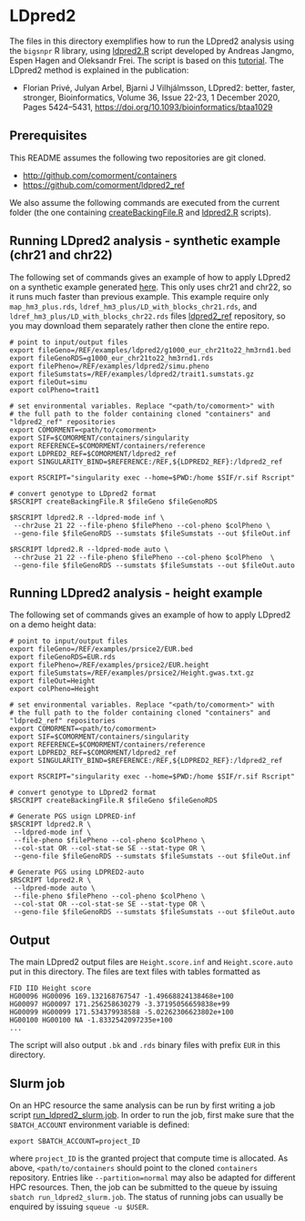 # LDpred2

The files in this directory exemplifies how to run the LDpred2 analysis using the ``bigsnpr`` R library, using [ldpred2.R](ldpred2.R) script developed by Andreas Jangmo, Espen Hagen and Oleksandr Frei. The script is based on this [tutorial](https://privefl.github.io/bigsnpr/articles/LDpred2.html).
The LDpred2 method is explained in the publication:

- Florian Privé, Julyan Arbel, Bjarni J Vilhjálmsson, LDpred2: better, faster, stronger, Bioinformatics, Volume 36, Issue 22-23, 1 December 2020, Pages 5424–5431, https://doi.org/10.1093/bioinformatics/btaa1029

## Prerequisites

This README assumes the following two repositories are git cloned.

* http://github.com/comorment/containers
* https://github.com/comorment/ldpred2_ref

We also assume the following commands are executed from the current folder
(the one containing [createBackingFile.R](createBackingFile.R) and [ldpred2.R](ldpred2.R) scripts).

<!--

LDpred2 uses genetic maps from [1000 genomes](https://github.com/joepickrell/1000-genomes-genetic-maps) to convert each SNPs physical position to genomic position.
LDpred2 will try to download these which will cause an error without an internet connection. To prevent this behavior, these should be downloaded manually and
the folder where they are stored should be passed to the LDpred2-script using the flag ``--dir-genetic-maps your-genetic/maps-directory``.
 -->

## Running LDpred2 analysis - synthetic example (chr21 and chr22)

The following set of commands gives an example of how to apply LDpred2 on a synthetic example generated [here](ldpred2_simulations.ipynb). This only uses chr21 and chr22, so it runs much faster than previous example.
This example require only  ``map_hm3_plus.rds``, ``ldref_hm3_plus/LD_with_blocks_chr21.rds``, and ``ldref_hm3_plus/LD_with_blocks_chr22.rds`` files [ldpred2_ref](https://github.com/comorment/ldpred2_ref) repository, so you may download them separately rather then clone the entire repo.

```
# point to input/output files
export fileGeno=/REF/examples/ldpred2/g1000_eur_chr21to22_hm3rnd1.bed
export fileGenoRDS=g1000_eur_chr21to22_hm3rnd1.rds
export filePheno=/REF/examples/ldpred2/simu.pheno
export fileSumstats=/REF/examples/ldpred2/trait1.sumstats.gz
export fileOut=simu
export colPheno=trait1

# set environmental variables. Replace "<path/to/comorment>" with 
# the full path to the folder containing cloned "containers" and "ldpred2_ref" repositories
export COMORMENT=<path/to/comorment>
export SIF=$COMORMENT/containers/singularity
export REFERENCE=$COMORMENT/containers/reference
export LDPRED2_REF=$COMORMENT/ldpred2_ref
export SINGULARITY_BIND=$REFERENCE:/REF,${LDPRED2_REF}:/ldpred2_ref

export RSCRIPT="singularity exec --home=$PWD:/home $SIF/r.sif Rscript"

# convert genotype to LDpred2 format
$RSCRIPT createBackingFile.R $fileGeno $fileGenoRDS

$RSCRIPT ldpred2.R --ldpred-mode inf \
 --chr2use 21 22 --file-pheno $filePheno --col-pheno $colPheno \
 --geno-file $fileGenoRDS --sumstats $fileSumstats --out $fileOut.inf

$RSCRIPT ldpred2.R --ldpred-mode auto \
 --chr2use 21 22 --file-pheno $filePheno --col-pheno $colPheno  \
 --geno-file $fileGenoRDS --sumstats $fileSumstats --out $fileOut.auto
```

## Running LDpred2 analysis - height example

The following set of commands gives an example of how to apply LDpred2 on a demo height data:
```
# point to input/output files
export fileGeno=/REF/examples/prsice2/EUR.bed
export fileGenoRDS=EUR.rds
export filePheno=/REF/examples/prsice2/EUR.height
export fileSumstats=/REF/examples/prsice2/Height.gwas.txt.gz
export fileOut=Height
export colPheno=Height

# set environmental variables. Replace "<path/to/comorment>" with 
# the full path to the folder containing cloned "containers" and "ldpred2_ref" repositories
export COMORMENT=<path/to/comorment>
export SIF=$COMORMENT/containers/singularity
export REFERENCE=$COMORMENT/containers/reference
export LDPRED2_REF=$COMORMENT/ldpred2_ref
export SINGULARITY_BIND=$REFERENCE:/REF,${LDPRED2_REF}:/ldpred2_ref

export RSCRIPT="singularity exec --home=$PWD:/home $SIF/r.sif Rscript"

# convert genotype to LDpred2 format
$RSCRIPT createBackingFile.R $fileGeno $fileGenoRDS

# Generate PGS usign LDPRED-inf
$RSCRIPT ldpred2.R \
 --ldpred-mode inf \
 --file-pheno $filePheno --col-pheno $colPheno \
 --col-stat OR --col-stat-se SE --stat-type OR \
 --geno-file $fileGenoRDS --sumstats $fileSumstats --out $fileOut.inf

# Generate PGS using LDPRED2-auto
$RSCRIPT ldpred2.R \
 --ldpred-mode auto \
 --file-pheno $filePheno --col-pheno $colPheno \
 --col-stat OR --col-stat-se SE --stat-type OR \
 --geno-file $fileGenoRDS --sumstats $fileSumstats --out $fileOut.auto
```

## Output

The main LDpred2 output files are ``Height.score.inf`` and ``Height.score.auto`` put in this directory. 
The files are text files with tables formatted as 
```
FID IID Height score
HG00096 HG00096 169.132168767547 -1.49668824138468e+100
HG00097 HG00097 171.256258630279 -3.37195056659838e+99
HG00099 HG00099 171.534379938588 -5.02262306623802e+100
HG00100 HG00100 NA -1.8332542097235e+100
...
```

The script will also output ``.bk`` and ``.rds`` binary files with prefix ``EUR`` in this directory.


## Slurm job

On an HPC resource the same analysis can be run by first writing a job script [run_ldpred2_slurm.job](run_ldpred2_slurm.job).
In order to run the job, first make sure that the ``SBATCH_ACCOUNT`` environment variable is defined:
```
export SBATCH_ACCOUNT=project_ID
```
where ``project_ID`` is the granted project that compute time is allocated. 
As above, ``<path/to/containers`` should point to the cloned ``containers`` repository. 
Entries like ``--partition=normal`` may also be adapted for different HPC resources.
Then, the job can be submitted to the queue by issuing ``sbatch run_ldpred2_slurm.job``. 
The status of running jobs can usually be enquired by issuing ``squeue -u $USER``. 
